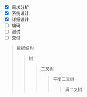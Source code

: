 
- [x] 需求分析
- [x] 系统设计
- [x] 详细设计
- [ ] 编码
- [ ] 测试
- [ ] 交付

> 数据结构
>> 树
>>> 二叉树
>>>> 平衡二叉树
>>>>> 满二叉树
